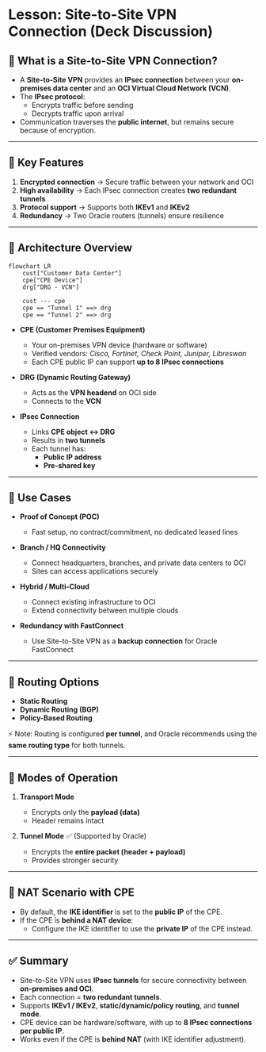 # Lesson: Site-to-Site VPN Connection (Deck Discussion)

## 🔹 What is a Site-to-Site VPN Connection?

- A **Site-to-Site VPN** provides an **IPsec connection** between your **on-premises data center** and an **OCI Virtual Cloud Network (VCN)**.  
- The **IPsec protocol**:
  - Encrypts traffic before sending  
  - Decrypts traffic upon arrival  
- Communication traverses the **public internet**, but remains secure because of encryption.

---

## 🔹 Key Features

1. **Encrypted connection** → Secure traffic between your network and OCI  
2. **High availability** → Each IPsec connection creates **two redundant tunnels**  
3. **Protocol support** → Supports both **IKEv1** and **IKEv2**  
4. **Redundancy** → Two Oracle routers (tunnels) ensure resilience  

---

## 🔹 Architecture Overview
```mermaid
flowchart LR
    cust["Customer Data Center"]
    cpe["CPE Device"]
    drg["DRG - VCN"]

    cust --- cpe
    cpe == "Tunnel 1" ==> drg
    cpe == "Tunnel 2" ==> drg
```


- **CPE (Customer Premises Equipment)**  
  - Your on-premises VPN device (hardware or software)  
  - Verified vendors: *Cisco, Fortinet, Check Point, Juniper, Libreswan*  
  - Each CPE public IP can support **up to 8 IPsec connections**  

- **DRG (Dynamic Routing Gateway)**  
  - Acts as the **VPN headend** on OCI side  
  - Connects to the **VCN**

- **IPsec Connection**  
  - Links **CPE object ↔ DRG**  
  - Results in **two tunnels**  
  - Each tunnel has:
    - **Public IP address**
    - **Pre-shared key**

---

## 🔹 Use Cases

- **Proof of Concept (POC)**  
  - Fast setup, no contract/commitment, no dedicated leased lines  

- **Branch / HQ Connectivity**  
  - Connect headquarters, branches, and private data centers to OCI  
  - Sites can access applications securely  

- **Hybrid / Multi-Cloud**  
  - Connect existing infrastructure to OCI  
  - Extend connectivity between multiple clouds  

- **Redundancy with FastConnect**  
  - Use Site-to-Site VPN as a **backup connection** for Oracle FastConnect  

---

## 🔹 Routing Options

- **Static Routing**  
- **Dynamic Routing (BGP)**  
- **Policy-Based Routing**  

⚡ Note: Routing is configured **per tunnel**, and Oracle recommends using the **same routing type** for both tunnels.

---

## 🔹 Modes of Operation

1. **Transport Mode**  
   - Encrypts only the **payload (data)**  
   - Header remains intact  

2. **Tunnel Mode** ✅ (Supported by Oracle)  
   - Encrypts the **entire packet (header + payload)**  
   - Provides stronger security  

---

## 🔹 NAT Scenario with CPE

- By default, the **IKE identifier** is set to the **public IP** of the CPE.  
- If the CPE is **behind a NAT device**:
  - Configure the IKE identifier to use the **private IP** of the CPE instead.  

---

## ✅ Summary

- Site-to-Site VPN uses **IPsec tunnels** for secure connectivity between **on-premises and OCI**.  
- Each connection = **two redundant tunnels**.  
- Supports **IKEv1 / IKEv2**, **static/dynamic/policy routing**, and **tunnel mode**.  
- CPE device can be hardware/software, with up to **8 IPsec connections per public IP**.  
- Works even if the CPE is **behind NAT** (with IKE identifier adjustment).  
